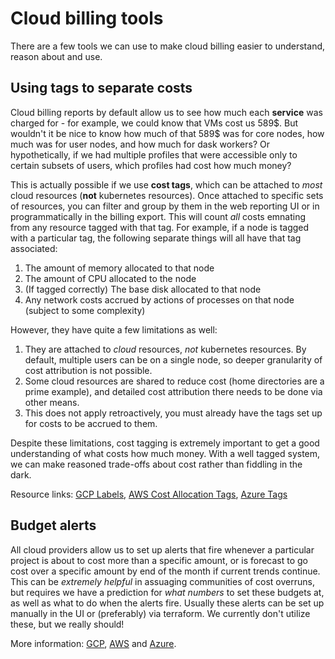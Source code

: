 # Cloud billing tools

There are a few tools we can use to make cloud billing easier to understand,
reason about and use.

## Using tags to separate costs

Cloud billing reports by default allow us to see how much each **service**
was charged for - for example, we could know that VMs cost us 589\$.
But wouldn't it be nice to know how much of that 589\$ was for core nodes,
how much was for user nodes, and how much for dask workers? Or
hypothetically, if we had multiple profiles that were accessible only to
certain subsets of users, which profiles had cost how much money?

This is actually possible if we use **cost tags**, which can be attached
to *most* cloud resources (**not** kubernetes resources). Once attached
to specific sets of resources, you can filter and group by them in the
web reporting UI or in programmatically in the billing export. This will
count *all* costs emnating from any resource tagged with that tag. For
example, if a node is tagged with a particular tag, the following separate
things will all have that tag associated:

1. The amount of memory allocated to that node
2. The amount of CPU allocated to the node
3. (If tagged correctly) The base disk allocated to that node
4. Any network costs accrued by actions of processes on that node (subject
   to some complexity)

However, they have quite a few limitations as well:

1. They are attached to *cloud* resources, *not* kubernetes resources. By
   default, multiple users can be on a single node, so deeper granularity
   of cost attribution is not possible.
2. Some cloud resources are shared to reduce cost (home directories are a
   prime example), and detailed cost attribution there needs to be done
   via other means.
3. This does not apply retroactively, you must already have the tags set up
   for costs to be accrued to them.

Despite these limitations, cost tagging is extremely important to get a good
understanding of what costs how much money. With a well tagged system, we
can make reasoned trade-offs about cost rather than fiddling in the dark.

Resource links: [GCP Labels](https://cloud.google.com/compute/docs/labeling-resources), [AWS Cost Allocation Tags](https://docs.aws.amazon.com/awsaccountbilling/latest/aboutv2/cost-alloc-tags.html), [Azure Tags](https://learn.microsoft.com/en-us/azure/cost-management-billing/costs/enable-tag-inheritance)

## Budget alerts

All cloud providers allow us to set up alerts that fire whenever a particular
project is about to cost more than a specific amount, or is forecast to go
cost over a specific amount by end of the month if current trends continue.
This can be *extremely helpful* in assuaging communities of cost overruns,
but requires we have a prediction for *what numbers* to set these budgets at,
as well as what to do when the alerts fire. Usually these alerts can be
set up manually in the UI or (preferably) via terraform. We currently don't
utilize these, but we really should!

More information: [GCP](https://cloud.google.com/billing/docs/how-to/budgets), [AWS](https://aws.amazon.com/aws-cost-management/aws-budgets/)
and [Azure](https://learn.microsoft.com/en-us/azure/cost-management-billing/costs/cost-mgt-alerts-monitor-usage-spending).